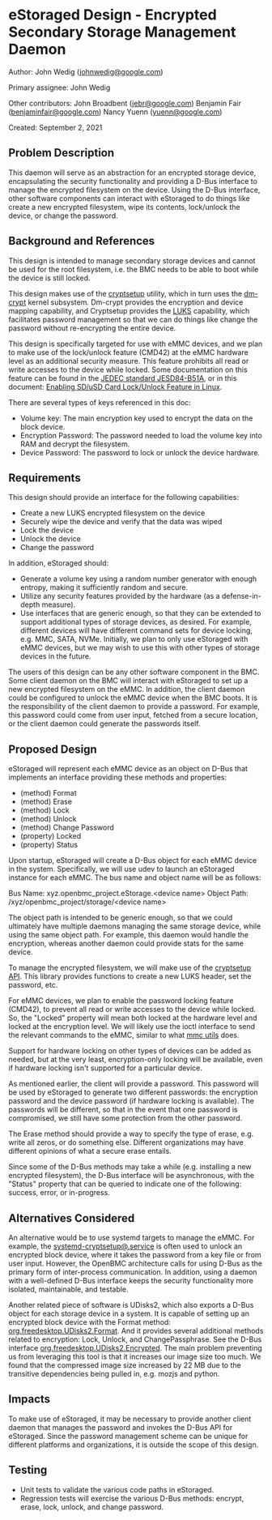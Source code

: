 
# eStoraged Design - Encrypted Secondary Storage Management Daemon

Author: John Wedig (johnwedig@google.com)

Primary assignee: John Wedig

Other contributors:
John Broadbent (jebr@google.com)
Benjamin Fair (benjaminfair@google.com)
Nancy Yuenn (yuenn@google.com)

Created: September 2, 2021

## Problem Description

This daemon will serve as an abstraction for an encrypted storage device,
encapsulating the security functionality and providing a D-Bus interface to
manage the encrypted filesystem on the device. Using the D-Bus interface, other
software components can interact with eStoraged to do things like create a
new encrypted filesystem, wipe its contents, lock/unlock the device, or change
the password.

## Background and References

This design is intended to manage secondary storage devices and cannot be used
for the root filesystem, i.e. the BMC needs to be able to boot while the device
is still locked.

This design makes use of the
[cryptsetup](https://gitlab.com/cryptsetup/cryptsetup) utility, which in turn
uses the [dm-crypt](https://en.wikipedia.org/wiki/Dm-crypt) kernel subsystem.
Dm-crypt provides the encryption and device mapping capability, and Cryptsetup
provides the [LUKS](https://en.wikipedia.org/wiki/Linux_Unified_Key_Setup)
capability, which facilitates password management so that we can do things like
change the password without re-encrypting the entire device.

This design is specifically targeted for use with eMMC devices, and we plan to
make use of the lock/unlock feature (CMD42) at the eMMC hardware level as an
additional security measure. This feature prohibits all read or write accesses
to the device while locked. Some documentation on this feature can be found in
the
[JEDEC standard JESD84-B51A](https://www.jedec.org/document_search?search_api_views_fulltext=jesd84-b51), or in this document:
[Enabling SD/uSD Card Lock/Unlock Feature in Linux](https://media-www.micron.com/-/media/client/global/documents/products/technical-note/sd-cards/tnsd01_enable_sd_lock_unlock_in_linux.pdf?rev=03f03a6bc0f8435fafa93a8fc8e88988).

There are several types of keys referenced in this doc:

- Volume key: The main encryption key used to encrypt the data on the block
  device.
- Encryption Password: The password needed to load the volume key into RAM and
  decrypt the filesystem.
- Device Password: The password to lock or unlock the device hardware.

## Requirements

This design should provide an interface for the following capabilities:
- Create a new LUKS encrypted filesystem on the device
- Securely wipe the device and verify that the data was wiped
- Lock the device
- Unlock the device
- Change the password

In addition, eStoraged should:
- Generate a volume key using a random number generator with enough entropy,
  making it sufficiently random and secure.
- Utilize any security features provided by the hardware (as a defense-in-depth
  measure).
- Use interfaces that are generic enough, so that they can be extended to
  support additional types of storage devices, as desired. For example,
  different devices will have different command sets for device locking, e.g.
  MMC, SATA, NVMe. Initially, we plan to only use eStoraged with eMMC devices,
  but we may wish to use this with other types of storage devices in the
  future.

The users of this design can be any other software component in the BMC. Some
client daemon on the BMC will interact with eStoraged to set up a new encrypted
filesystem on the eMMC. In addition, the client daemon could be configured to
unlock the eMMC device when the BMC boots. It is the responsibility of the
client daemon to provide a password. For example, this password could come
from user input, fetched from a secure location, or the client daemon could
generate the passwords itself.

## Proposed Design

eStoraged will represent each eMMC device as an object on D-Bus that
implements an interface providing these methods and properties:
- (method) Format
- (method) Erase
- (method) Lock
- (method) Unlock
- (method) Change Password
- (property) Locked
- (property) Status

Upon startup, eStoraged will create a D-Bus object for each eMMC device in
the system. Specifically, we will use udev to launch an eStoraged instance for
each eMMC. The bus name and object name will be as follows:

Bus Name: xyz.openbmc\_project.eStorage.\<device name\>
Object Path: /xyz/openbmc\_project/storage/\<device name\>

The object path is intended to be generic enough, so that we could ultimately
have multiple daemons managing the same storage device, while using the same
object path. For example, this daemon would handle the encryption, whereas
another daemon could provide stats for the same device.

To manage the encrypted filesystem, we will make use of the
[cryptsetup API](https://mbroz.fedorapeople.org/libcryptsetup_API/). This
library provides functions to create a new LUKS header, set the password, etc.

For eMMC devices, we plan to enable the password locking feature (CMD42),
to prevent all read or write accesses to the device while locked. So, the
"Locked" property will mean both locked at the hardware level and locked at the
encryption level. We will likely use the ioctl interface to send the relevant
commands to the eMMC, similar to what
[mmc utils](https://git.kernel.org/pub/scm/utils/mmc/mmc-utils.git/) does.

Support for hardware locking on other types of devices can be added as needed,
but at the very least, encryption-only locking will be available, even if
hardware locking isn't supported for a particular device.

As mentioned earlier, the client will provide a password. This password will
be used by eStoraged to generate two different passwords: the encryption
password and the device password (if hardware locking is available). The
passwords will be different, so that in the event that one password is
compromised, we still have some protection from the other password.

The Erase method should provide a way to specify the type of erase, e.g. write
all zeros, or do something else. Different organizations may have different
opinions of what a secure erase entails.

Since some of the D-Bus methods may take a while (e.g. installing a new
encrypted filesystem), the D-Bus interface will be asynchronous, with the
"Status" property that can be queried to indicate one of the following:
success, error, or in-progress.

## Alternatives Considered
An alternative would be to use systemd targets to manage the eMMC. For example,
the
[systemd-cryptsetup@.service](https://www.freedesktop.org/software/systemd/man/systemd-cryptsetup@.service.html)
is often used to unlock an encrypted block device, where it takes the password
from a key file or from user input. However, the OpenBMC architecture calls for
using D-Bus as the primary form of inter-process communication. In addition,
using a daemon with a well-defined D-Bus interface keeps the security
functionality more isolated, maintainable, and testable.

Another related piece of software is UDisks2, which also exports a D-Bus object
for each storage device in a system. It is capable of setting up an encrypted
block device with the Format method:
[org.freedesktop.UDisks2.Format](http://storaged.org/doc/udisks2-api/latest/gdbus-org.freedesktop.UDisks2.Block.html#gdbus-method-org-freedesktop-UDisks2-Block.Format).
And it provides several additional methods related to encryption: Lock, Unlock,
and ChangePassphrase. See the D-Bus interface
[org.freedesktop.UDisks2.Encrypted](http://storaged.org/doc/udisks2-api/2.7.5/gdbus-org.freedesktop.UDisks2.Encrypted.html).
The main problem preventing us from leveraging this tool is that it increases
our image size too much. We found that the compressed image size increased by
22 MB due to the transitive dependencies being pulled in, e.g. mozjs and
python.

## Impacts
To make use of eStoraged, it may be necessary to provide another client daemon
that manages the password and invokes the D-Bus API for eStoraged. Since the
password management scheme can be unique for different platforms and
organizations, it is outside the scope of this design.

## Testing
- Unit tests to validate the various code paths in eStoraged.
- Regression tests will exercise the various D-Bus methods: encrypt, erase,
  lock, unlock, and change password.
